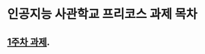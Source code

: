 # 인공지능 사관학교 프리코스 과제 목차

## [1주차 과제](https://github.com/Wunny/Pre-assignment/blob/master/1%EC%A3%BC%EC%B0%A8_%EA%B3%BC%EC%A0%9C.ipynb).
